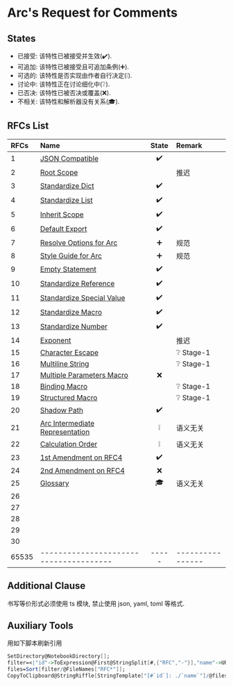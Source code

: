 Arc's Request for Comments
==========================

## States

- 已接受: 该特性已被接受并生效(✔️).
- 可追加: 该特性已被接受且可追加条例(➕).
- 可选的: 该特性是否实现由作者自行决定(❕).
- 讨论中: 该特性正在讨论细化中(❔).
- 已否决: 该特性已被否决或覆盖(❌).
- 不相关: 该特性和解析器没有关系(🎓).


## RFCs List

| RFCs  | Name                                   | State | Remark           |
| :---- | :------------------------------------- | :---: | :--------------- |
| 1     | [JSON Compatible][#1]                  |  ✔️   |                  |
| 2     | [Root Scope][#2]                       |       | 推迟             |
| 3     | [Standardize Dict][#3]                 |  ✔️   |                  |
| 4     | [Standardize List][#4]                 |  ✔️   |                  |
| 5     | [Inherit Scope][#5]                    |  ✔️   |                  |
| 6     | [Default Export][#6]                   |  ✔️️  |                  |
| 7     | [Resolve Options for Arc][#7]          |   ➕   | 规范             |
| 8     | [Style Guide for Arc][#8]              |   ➕   | 规范             |
| 9     | [Empty Statement][#9]                  |  ✔️️  |                  |
| 10    | [Standardize Reference][#10]           |  ✔️️  |                  |
| 11    | [Standardize Special Value][#11]       |  ✔️️  |                  |
| 12    | [Standardize Macro][#12]               |  ✔️️  |                  |
| 13    | [Standardize Number][#13]              |  ✔️️  |                  |
| 14    | [Exponent][#14]                        |       | 推迟             |
| 15    | [Character Escape][#15]                |       | ❔ Stage-1        |
| 16    | [Multiline String][#16]                |       | ❔ Stage-1        |
| 17    | [Multiple Parameters Macro][#17]       |   ❌   |                  |
| 18    | [Binding Macro][#18]                   |       | ❔ Stage-1        |
| 19    | [Structured Macro][#19]                |       | ❔ Stage-1        |
| 20    | [Shadow Path][#20]                     |  ✔️️  |                  |
| 21    | [Arc Intermediate Representation][#21] |   ❕   | 语义无关         |
| 22    | [Calculation Order][#22]               |   ❕   | 语义无关         |
| 23    | [1st Amendment on RFC4][#23]           |  ✔️️  |                  |
| 24    | [2nd Amendment on RFC4][#24]           |   ❌   |                  |
| 25    | [Glossary][#25]                        |  🎓   | 语义无关         |
| 26    |                                        |       |                  |
| 27    |                                        |       |                  |
| 28    |
| 29    |
| 30    |
| 65535 | -------------------------------------- | ----- | ---------------- |

## Additional Clause

书写等价形式必须使用 ts 模块, 禁止使用 json, yaml, toml 等格式.

## Auxiliary Tools

用如下脚本刷新引用

```mathematica
SetDirectory@NotebookDirectory[];
filter=<|"id"->ToExpression@First@StringSplit[#,{"RFC","-"}],"name"->URLEncode@#|>&;
files=Sort[filter/@FileNames["RFC*"]];
CopyToClipboard@StringRiffle[StringTemplate["[#`id`]: ./`name`"]/@files,"\n"];
```

[#1]: ./RFC1%20-%20JSON%20Compatible.md
[#2]: ./RFC2%20-%20Root%20Scope.md
[#3]: ./RFC3%20-%20Standardize%20Dict.md
[#4]: ./RFC4%20-%20Standardize%20List.md
[#5]: ./RFC5%20-%20Inherit%20Scope.md
[#6]: ./RFC6%20-%20Default%20Export.md
[#7]: ./RFC7%20-%20Resolve%20Options.md
[#8]: ./RFC8%20-%20Style%20Guide.md
[#9]: ./RFC9%20-%20Empty%20Statement.md
[#10]: ./RFC10%20-%20Standardize%20Reference.md
[#11]: ./RFC11%20-%20Standardize%20Special%20Value.md
[#12]: ./RFC12%20-%20Standardize%20Macro.md
[#13]: ./RFC13%20-%20Standardize%20Number.md
[#14]: ./RFC14%20-%20Exponent.md
[#15]: ./RFC15%20-%20Character%20Escape.md
[#16]: ./RFC16%20-%20Multiline%20String.md
[#17]: ./RFC17%20-%201st%20Amendment%20on%20RFC12.md
[#18]: ./RFC18%20-%202nd%20Amendment%20on%20RFC12.md
[#19]: ./RFC19%20-%203rd%20Amendment%20on%20RFC12.md
[#20]: ./RFC20%20-%20Shadow%20Path.md
[#21]: ./RFC21%20-%20Arc%20IR.md
[#22]: ./RFC22%20-%20Calculation%20Order.md
[#23]: ./RFC23%20-%201st%20Amendment%20on%20RFC4.md
[#24]: ./RFC24%20-%202nd%20Amendment%20on%20RFC4.md
[#25]: ./RFC25%20-%20Glossary.md
[#26]: ./RFC26%20-%20Numerical%20Macros.md
[#27]: ./RFC27%20-%20DateTime%20Macros.md
[#28]: ./RFC28%20-%20Regex%20Macros.md
[#29]: ./RFC29%20-%20Quantity%20Macros.md
[#30]: ./RFC30%20-%201st%20Amendment%20on%20RFC5.md
[#31]: ./RFC31%20-%201st%20Amendment%20on%20RFC10.md
[#32]: ./RFC32%20-%20Include%20Macros.md
[#33]: ./RFC33%20-%20Import%20Macros.md